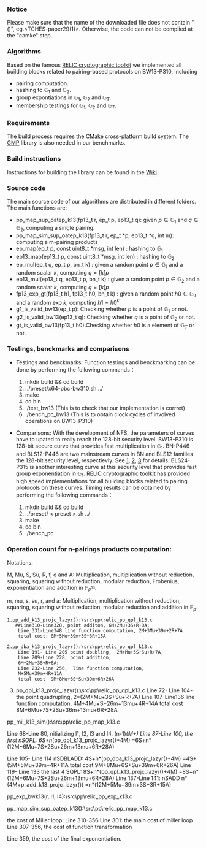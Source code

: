 ### Notice
Please make sure that the name of the  downloaded file does not contain "()", eg.<TCHES-paper29(1)>.
Otherwise, the code can not be complied at the "camke" step. 

### Algorithms

Based on the famous [RELIC cryptographic toolkit](https://github.com/relic-toolkit/relic) we implemented all building blocks related to pairing-based protocols on BW13-P310, including

 * pairing computation.
*  hashing to  $\mathbb{G}_1$ and $\mathbb{G}_2$.
*  group expontiations in  $\mathbb{G}_1$, $\mathbb{G}_2$ and  $\mathbb{G}_T$.
*  membership testings for  $\mathbb{G}_1$, $\mathbb{G}_2$ and  $\mathbb{G}_T$.
### Requirements

The build process requires the [CMake](https://cmake.org/) cross-platform build system. The [GMP](https://gmplib.org/) library is also needed in our benchmarks.

### Build instructions

Instructions for building the library can be found in the [Wiki](https://github.com/relic-toolkit/relic/wiki/Building).


### Source code
  
The main source code of our algorithms are distributed in different folders.  The main functions are:
* pp_map_sup_oatep_k13(fp13_t r, ep_t p, ep13_t q): given $p\in  \mathbb{G}_1$ and $q\in \mathbb{G}_2$,  computing a single pairing.
* pp_map_sim_sup_oatep_k13(fp13_t r,  ep_t *p,   ep13_t *q, int m): computing a m-pairing products
* ep_map(ep_t p, const uint8_t *msg, int len) : hashing to $\mathbb{G}_1$
* ep13_map(ep13_t p, const uint8_t *msg, int len) : hashing to $\mathbb{G}_2$
* ep_mul(ep_t q, ep_t p, bn_t k) : given a random point $p\in \mathbb{G}_1$ and a random scalar $k$, computing $q=[k]p$
* ep13_mul(ep13_t q, ep13_t p, bn_t k) : given a random point $p\in \mathbb{G}_2$ and a random scalar $k$, computing $q=[k]p$
* fp13_exp_gt(fp13_t h1, fp13_t h0,  bn_t k) : given a random point $h0\in \mathbb{G}_T$ and a random exp $k$, computing $h1={h0}^k$
* g1_is_valid_bw13(ep_t p): Checking whether $p$ is a point of $\mathbb{G}_1$ or not.
* g2_is_valid_bw13(ep13_t q): Checking whether $q$ is a point of $\mathbb{G}_2$ or not.
* gt_is_valid_bw13(fp13_t h0):Checking whether $h0$ is a element of $\mathbb{G}_T$ or not.

### Testings, benckmarks and comparisons
* Testings and benckmarks: Function testings and benckmarking can be done by performing the following commands：

    1. mkdir build && cd build 
    2. ../preset/x64-pbc-bw310.sh ../
    3. make
    4. cd bin 
    5. ./test_bw13  (This is to check that our implementation is corrret)
    5. ./bench_pc_bw13 (This is to obtain clock cycles of involved operations on BW13-P310)
  
 * Comparisons: With the development of NFS, the parameters of curves have to upated to really reach the 128-bit security level. BW13-P310 is 128-bit secure curve that provides fast multiplication in  $\mathbb{G}_1$. BN-P446 and BLS12-P446 are two mainstream curves in BN and BLS12 families the 128-bit security level, respectievly. See [1](https://link.springer.com/chapter/10.1007/978-3-030-45388-6_19), [2](https://link.springer.com/article/10.1007/s00145-018-9280-5), [3](https://eprint.iacr.org/2019/485.pdf) for details. BLS24-P315 is another interesting curve at this security level that provides fast group exponentiation in $\mathbb{G}_1$. [RELIC cryptographic toolkit](https://github.com/relic-toolkit/relic) has provided high speed implementations for all building blocks related to pairing protocols on these curves. Timing results can be obtained by performing the following commands：
 
   1. mkdir build && cd build 
   2. ../preset/ < preset >.sh ../
   3. make
   4. cd bin 
   5. ./bench_pc

### Operation count for n-pairings products computation:
Notations:

 M, Mu, S, Su, R, f, e and A: Multiplication, multiplication without reduction, squaring, squaring without reduction, modular reduction, Frobenius, exponentiation and addition in $\mathbb{F}_{p^{13}}$.

m, mu, s, su, r, and a: Multiplication, multiplication without reduction, squaring, squaring without reduction, modular reduction and addition in $\mathbb{F}_{p}$.

    1.pp_add_k13_projc_lazyr():\src\pp\relic_pp_qpl_k13.c
       ##Line310-Line328, point additon, 6M+2Mu+3S+R+8A;
        Line 331-Line348 line function computation, 2M+3Mu+39m+2R+7A
        total cost: 8M+5Mu+39m+3S+3R+15A
    
    2.pp_dba_k13_projc_lazyr():\src\pp\relic_pp_qpl_k13.c
        Line 191- Line 205 point doubling,  2M+Mu+3S+Su+R+7A,
        Line 209-Line 228, point addition,
        6M+2Mu+3S+R+8A;
        Line 232-Line 256,  line function computation, 
        M+5Mu+39m+4R+11A
        total cost  9M+8Mu+6S+Su+39m+6R+26A
   3. pp_qpl_k13_projc_lazyr():\src\pp\relic_pp_qpl_k13.c
       Line 72- Line 104- the  point quadrupling, 
       2*(2M+Mu+3S+Su+R+7A)
       Line 107-Line136 line function computation, 
       4M+4Mu+S+26m+13mu+4R+14A
       total cost 8M+6Mu+7S+2Su+36m+13mu+6R+28A

  pp_mil_k13_sim():\src\pp\relic_pp_map_k13.c

  Line 68-Line 80,    nitializing l1, l2, l3 and l4,
  (n-1)*(M+)
  Line 87-Line 100, the first nSQPL:
  6S+n*(pp_qpl_k13_projc_lazyr()+4M)
  =6S+n*(12M+6Mu+7S+2Su+26m+13mu+6R+28A)

  Line 105- Line 114 nSDBLADD:
  4S+n*(pp_dba_k13_projc_lazyr()+4M)
  =4S+(5M+5Mu+39m+4R+11A
        total cost  9M+8Mu+6S+Su+39m+6R+26A)
Line 119- Line 133 the last 4 SQPL:
8S+n*(pp_qpl_k13_projc_lazyr()+4M)
  =8S+n*(12M+6Mu+7S+2Su+26m+13mu+6R+28A)
  Line 137-Line 141: nSADD
  n*(4M+p_add_k13_projc_lazyr())
  =n*(12M+5Mu+39m+3S+3R+15A)

pp_exp_bwk13(r,  l1,  l4):\src\pp\relic_pp_exp_k13.c

pp_map_sim_sup_oatep_k13():\src\pp\relic_pp_map_k13.c

the cost of Miller loop: Line 310-356
Line 301: the main cost of miller loop
Line 307-356, the cost of function transformation

Line 359, the cost of the final exponentiation.
